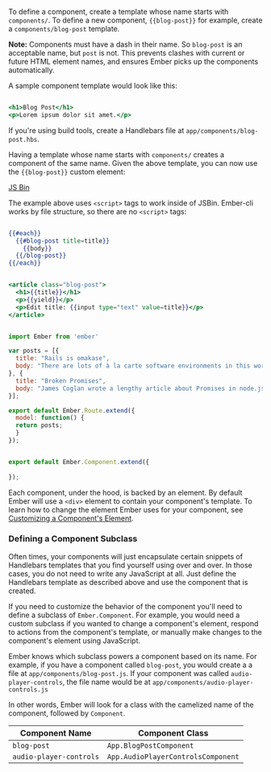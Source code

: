 To define a component, create a template whose name starts with
`components/`. To define a new component, `{{blog-post}}` for example,
create a `components/blog-post` template.

**Note:** Components must have a dash in their name. So `blog-post` is an acceptable name,
but `post` is not. This prevents clashes with current or future HTML element names, and
ensures Ember picks up the components automatically.

A sample component template would look like this:

```app/components/blog-post.hbs

<h1>Blog Post</h1>
<p>Lorem ipsum dolor sit amet.</p>
```

If you're using build tools, create a Handlebars file at
`app/components/blog-post.hbs`.

Having a template whose name starts with `components/` creates a
component of the same name. Given the above template, you can now use the
`{{blog-post}}` custom element:

<a class="jsbin-embed" href="http://jsbin.com/tikenoniku/1/edit?output">JS Bin</a><script src="http://static.jsbin.com/js/embed.js"></script>

The example above uses `<script>` tags to work inside of JSBin. Ember-cli works by file structure, so there are no `<script>` tags:

```app/templates/index.hbs

{{#each}}
  {{#blog-post title=title}}
    {{body}}
  {{/blog-post}}
{{/each}}
```

```app/templates/components/blog-post.hbs

<article class="blog-post">
  <h1>{{title}}</h1>
  <p>{{yield}}</p>
  <p>Edit title: {{input type="text" value=title}}</p>
</article>
```

```app/routes/index.js

import Ember from 'ember'

var posts = [{
  title: "Rails is omakase",
  body: "There are lots of à la carte software environments in this world."
}, {
  title: "Broken Promises",
  body: "James Coglan wrote a lengthy article about Promises in node.js."
}];

export default Ember.Route.extend({
  model: function() {
  return posts;
  }
});
```

```app/components/blog-post.js

export default Ember.Component.extend({
  
});
```

Each component, under the hood, is backed by an element. By default
Ember will use a `<div>` element to contain your component's template.
To learn how to change the element Ember uses for your component, see
[Customizing a Component's
Element](../components/customizing-a-components-element).


### Defining a Component Subclass

Often times, your components will just encapsulate certain snippets of
Handlebars templates that you find yourself using over and over. In
those cases, you do not need to write any JavaScript at all. Just define
the Handlebars template as described above and use the component that is
created.

If you need to customize the behavior of the component you'll
need to define a subclass of `Ember.Component`. For example, you would
need a custom subclass if you wanted to change a component's element,
respond to actions from the component's template, or manually make
changes to the component's element using JavaScript.

Ember knows which subclass powers a component based on its name. For
example, if you have a component called `blog-post`, you would create a
a file at `app/components/blog-post.js`. If your component was called
`audio-player-controls`, the file name would be at 
`app/components/audio-player-controls.js`

In other words, Ember will look for a class with the camelized name of
the component, followed by `Component`.

<table>
  <thead>
  <tr>
    <th>Component Name</th>
    <th>Component Class</th>
  </tr>
  </thead>
  <tr>
    <td><code>blog-post</code></td>
    <td><code>App.BlogPostComponent</code></td>
  </tr>
  <tr>
    <td><code>audio-player-controls</code></td>
    <td><code>App.AudioPlayerControlsComponent</code></td>
  </tr>
</table>
